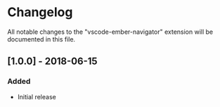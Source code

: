 # Changelog 
All notable changes to the "vscode-ember-navigator" extension will be documented in this file.

## [1.0.0] - 2018-06-15
### Added
- Initial release